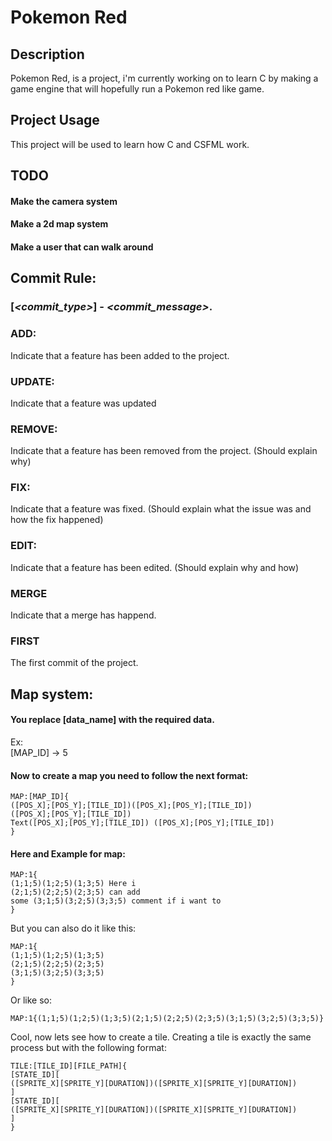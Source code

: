 # Pokemon Red

## Description

Pokemon Red, is a project, i'm currently working on to learn C by making a game engine that will hopefully run a Pokemon red like game.


## Project Usage

This project will be used to learn how C and CSFML work.

## TODO

#### Make the camera system
#### Make a 2d map system
#### Make a user that can walk around

## Commit Rule:

### [*\<commit_type\>*] - *\<commit_message\>*.

### ADD:
Indicate that a feature has been added to the project.

### UPDATE:
Indicate that a feature was updated

### REMOVE:
Indicate that a feature has been removed from the project. (Should explain why)

### FIX:
Indicate that a feature was fixed. (Should explain what the issue was and how the fix happened)

### EDIT:
Indicate that a feature has been edited. (Should explain why and how)

### MERGE
Indicate that a merge has happend.

### FIRST
The first commit of the project.

## Map system:

#### You replace [data_name] with the required data.  
Ex:  
[MAP_ID] -> 5

#### Now to create a map you need to follow the next format:
```
MAP:[MAP_ID]{
([POS_X];[POS_Y];[TILE_ID])([POS_X];[POS_Y];[TILE_ID])
([POS_X];[POS_Y];[TILE_ID])
Text([POS_X];[POS_Y];[TILE_ID]) ([POS_X];[POS_Y];[TILE_ID])
}
```
#### Here and Example for map: 
```
MAP:1{
(1;1;5)(1;2;5)(1;3;5) Here i
(2;1;5)(2;2;5)(2;3;5) can add
some (3;1;5)(3;2;5)(3;3;5) comment if i want to
}
```

But you can also do it like this:
```
MAP:1{  
(1;1;5)(1;2;5)(1;3;5)   
(2;1;5)(2;2;5)(2;3;5)   
(3;1;5)(3;2;5)(3;3;5)
}
```

Or like so:
```
MAP:1{(1;1;5)(1;2;5)(1;3;5)(2;1;5)(2;2;5)(2;3;5)(3;1;5)(3;2;5)(3;3;5)}
```

Cool, now lets see how to create a tile.
Creating a tile is exactly the same process but with the following format:

```
TILE:[TILE_ID][FILE_PATH]{
[STATE_ID][
([SPRITE_X][SPRITE_Y][DURATION])([SPRITE_X][SPRITE_Y][DURATION])
]
[STATE_ID][
([SPRITE_X][SPRITE_Y][DURATION])([SPRITE_X][SPRITE_Y][DURATION])
]
}
```